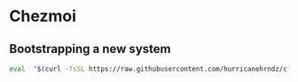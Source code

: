 # Chezmoi

## Bootstrapping a new system

```sh
eval  "$(curl -fsSL https://raw.githubusercontent.com/hurricanehrndz/cfg/main/bootstrap/$(uname -s).sh)"
```
